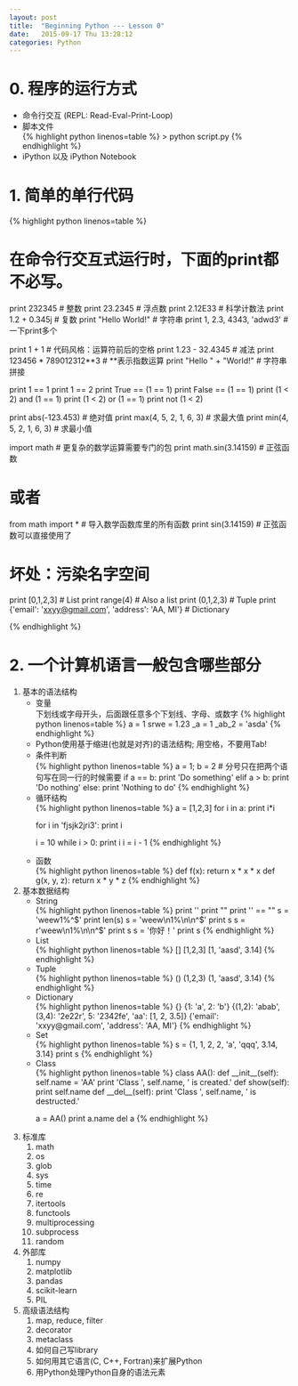 ```yaml
---
layout: post
title:  "Beginning Python --- Lesson 0"
date:   2015-09-17 Thu 13:28:12
categories: Python
---
```


# 0. 程序的运行方式

<ul>
<li> 命令行交互 (REPL: Read-Eval-Print-Loop) </li>
<li> 脚本文件 </li>
{% highlight python linenos=table %}
    > python script.py
{% endhighlight %}
<li> iPython 以及 iPython Notebook </li>
</ul>

# 1. 简单的单行代码

{% highlight python linenos=table %}

# 在命令行交互式运行时，下面的print都不必写。

print 232345  # 整数
print 23.2345  # 浮点数
print 2.12E33  # 科学计数法
print 1.2 + 0.345j  # 复数
print "Hello World!"  # 字符串
print 1, 2.3, 4343, 'adwd3'  # 一下print多个

print 1 + 1  # 代码风格：运算符前后的空格
print 1.23 - 32.4345  # 减法
print 123456 * 789012312**3  # **表示指数运算
print "Hello " + "World!"  # 字符串拼接

print 1 == 1
print 1 == 2
print True == (1 == 1)
print False == (1 == 1)
print (1 < 2) and (1 == 1)
print (1 < 2) or (1 == 1)
print not (1 < 2)

print abs(-123.453)  # 绝对值
print max(4, 5, 2, 1, 6, 3)  # 求最大值
print min(4, 5, 2, 1, 6, 3)  # 求最小值

import math  # 更复杂的数学运算需要专门的包
print math.sin(3.14159)  # 正弦函数

# 或者
from math import *  # 导入数学函数库里的所有函数
print sin(3.14159)  # 正弦函数可以直接使用了
# 坏处：污染名字空间

print [0,1,2,3]  # List
print range(4)   # Also a list
print (0,1,2,3)  # Tuple
print {'email': 'xxyy@gmail.com', 'address': 'AA, MI'}  # Dictionary

{% endhighlight %}

# 2. 一个计算机语言一般包含哪些部分
<ol>
<li> 基本的语法结构
<ul>
<li> 变量 </li>
下划线或字母开头，后面跟任意多个下划线、字母、或数字
{% highlight python linenos=table %}
a = 1
srwe = 1.23
_a = 1
_ab_2 = 'asda'
{% endhighlight %}
<li> Python使用基于缩进(也就是对齐)的语法结构; 用空格，不要用Tab! </li>
<li> 条件判断 </li>
{% highlight python linenos=table %}
a = 1; b = 2  # 分号只在把两个语句写在同一行的时候需要  
if a == b:  
    print 'Do something'  
elif a > b:
    print 'Do nothing'
else:
    print 'Nothing to do'
{% endhighlight %}
<li> 循环结构 </li>
{% highlight python linenos=table %}
a = [1,2,3]
for i in a:
    print i*i

for i in 'fjsjk2jri3':
    print i

i = 10
while i > 0:
    print i
    i = i - 1
{% endhighlight %}
<li> 函数 </li>
{% highlight python linenos=table %}
def f(x):
    return x * x * x
def g(x, y, z):
    return x * y * z
{% endhighlight %}
</ul>
</li>
<li> 基本数据结构
<ul>
<li> String </li>
{% highlight python linenos=table %}
print ''
print ""
print '' == ""
s = 'weew1%^$'
print len(s)
s = 'weew\n1%\n\n^$'
print s
s = r'weew\n1%\n\n^$'
print s
s = '你好！'
print s
{% endhighlight %}
<li> List </li>
{% highlight python linenos=table %}
[]
[1,2,3]
[1, 'aasd', 3.14]
{% endhighlight %}
<li> Tuple </li>
{% highlight python linenos=table %}
()
(1,2,3)
(1, 'aasd', 3.14)
{% endhighlight %}
<li> Dictionary </li>
{% highlight python linenos=table %}
{}
{1: 'a', 2: 'b'}
{(1,2): 'abab', (3,4): '2e22r', 5: '2342fe', 'aa': [1, 2, 3.5]}
{'email': 'xxyy@gmail.com', 'address': 'AA, MI'}
{% endhighlight %}
<li> Set </li>
{% highlight python linenos=table %}
s = {1, 1, 2, 2, 'a', 'qqq', 3.14, 3.14}
print s
{% endhighlight %}
<li> Class </li>
{% highlight python linenos=table %}
class AA():
    def __init__(self):
        self.name = 'AA'
        print 'Class ', self.name, ' is created.'
    def show(self):
        print self.name
    def __del__(self):
        print 'Class ', self.name, ' is destructed.'

a = AA()
print a.name
del a
{% endhighlight %}
</ul>
</li>
<li> 标准库
<ol>
<li> math </li>
<li> os </li>
<li> glob </li>
<li> sys </li>
<li> time </li>
<li> re </li>
<li> itertools </li>
<li> functools </li>
<li> multiprocessing </li>
<li> subprocess </li>
<li> random </li>
</ol>
</li>
<li> 外部库
<ol>
<li> numpy </li>
<li> matplotlib </li>
<li> pandas </li>
<li> scikit-learn </li>
<li> PIL </li>
</ol>
</li>
<li> 高级语法结构
<ol>
<li> map, reduce, filter </li>
<li> decorator </li>
<li> metaclass </li>
<li> 如何自己写library </li>
<li> 如何用其它语言(C, C++, Fortran)来扩展Python </li>
<li> 用Python处理Python自身的语法元素 </li>
</ol>
</li>
</ol>
